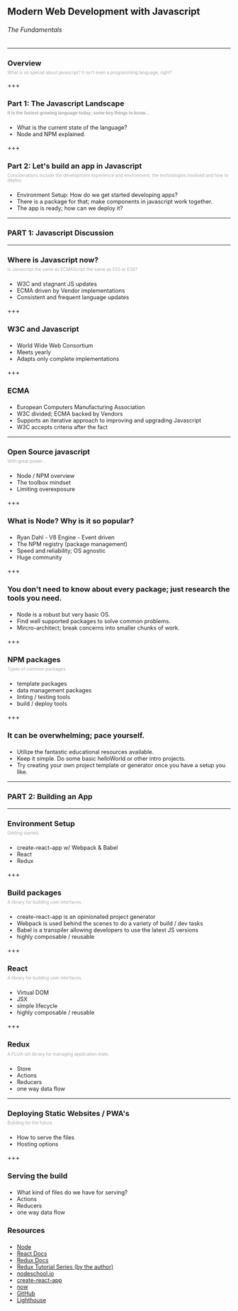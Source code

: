 <h2>Modern Web Development with Javascript</h2>
<h6> The Fundamentals </h6>

---

<h3>Overview</h3>
<p style="font-size:.7em;margin-top:-10px;color:darkgrey;">What is so special about javascript? It isn't even a programming language, right?</p>

+++

<h3>Part 1: The Javascript Landscape</h3>
<p style="font-size:.7em;margin-top:-10px;color:darkgrey;"><b>It is the fastest growing language today; some key things to know...</b></p>
<ul style="margin-top:20px;font-size:.9em;">
  <li>What is the current state of the language? </li>
  <li>Node and NPM explained. </li>
</ul>

+++

<h3>Part 2: Let's build an app in Javascript</h3>
<p style="font-size:.7em;margin-top:-10px;color:darkgrey;">Considerations include the development experience and environment, the technologies involved and how to deploy.</p>
<ul style="margin-top:20px;font-size:.9em;">
  <li>Environment Setup: How do we get started developing apps?</li>
  <li>There is a package for that; make components in javascript work together.</li>
  <li>The app is ready; how can we deploy it?</li>
</ul>

---

<h3>PART 1: Javascript Discussion</h3>

---

<h3>Where is Javascript now?</h3>
<p style="font-size:.7em;margin-top:-10px;color:darkgrey;">Is Javascript the same as ECMAScript the same as ES5 or ES6?</p>
<ul style="margin-top:20px;font-size:.9em;">
  <li>W3C and stagnant JS updates</li>
  <li>ECMA driven by Vendor implementations</li>
  <li>Consistent and frequent language updates</li>
</ul>

+++

<h3>W3C and Javascript</h3>
<ul style="margin-top:20px;font-size:.9em;">
  <li>World Wide Web Consortium</li>
  <li>Meets yearly</li>
  <li>Adapts only complete implementations</li>
</ul>

+++

<h3>ECMA</h3>
<ul style="margin-top:20px;font-size:.9em;">
  <li>European Computers Manufacturing Association</li>
  <li>W3C divided; ECMA backed by Vendors</li>
  <li>Supports an iterative approach to improving and upgrading Javascript</li>
  <li>W3C accepts criteria after the fact</li>
</ul>

---

<h3>Open Source javascript</h3>
<p style="font-size:.7em;margin-top:-10px;color:darkgrey;">With great power...</p>
<ul style="margin-top:20px;font-size:.9em;">
  <li>Node / NPM overview</li>
  <li>The toolbox mindset</li>
  <li>Limiting overexposure</li>
</ul>

+++

<h3>What is Node? Why is it so popular?</h3>
<ul style="margin-top:20px;font-size:.9em;">
  <li>Ryan Dahl - V8 Engine - Event driven</li>
  <li>The NPM registry (package management)</li>
  <li>Speed and reliability; OS agnostic</li>
  <li>Huge community</li>
</ul>

+++

<h3>You don't need to know about every package; just research the tools you need.</h3>
<ul style="margin-top:20px;font-size:.9em;">
  <li>Node is a robust but very basic OS.</li>
  <li>Find well supported packages to solve common problems.</li>
  <li>Mircro-architect; break concerns into smaller chunks of work.</li>
</ul>

+++

<h3>NPM packages</h3>
<p style="font-size:.7em;margin-top:-10px;color:darkgrey;">Types of common packages.</p>
<ul style="margin-top:20px;font-size:.9em;">
  <li>template packages</li>
  <li>data management packages</li>
  <li>linting / testing tools</li>
  <li>build / deploy tools</li>
</ul>

+++

<h3>It can be overwhelming; pace yourself.</h3>
<ul style="margin-top:20px;font-size:.9em;">
  <li>Utilize the fantastic educational resources available.</li>
  <li>Keep it simple. Do some basic helloWorld or other intro projects.</li>
  <li>Try creating your own project template or generator once you have a setup you like.</li>
</ul>

---

<h3>PART 2: Building an App</h3>
 
---

<h3>Environment Setup</h3>
<p style="font-size:.7em;margin-top:-10px;color:darkgrey;">Getting started.</p>
<ul style="margin-top:20px;font-size:.9em;">
  <li>create-react-app w/ Webpack & Babel</li>
  <li>React</li>
  <li>Redux</li>
</ul>

+++

<h3>Build packages</h3>
<p style="font-size:.7em;margin-top:-10px;color:darkgrey;">A library for building user interfaces.</p>
<ul style="margin-top:20px;font-size:.9em;">
  <li>create-react-app is an opinionated project generator</li>
  <li>Webpack is used behind the scenes to do a variety of build / dev tasks</li>
  <li>Babel is a transpiler allowing developers to use the latest JS versions</li>
  <li>highly composable / reusable</li>
</ul>

+++

<h3>React</h3>
<p style="font-size:.7em;margin-top:-10px;color:darkgrey;">A library for building user interfaces.</p>
<ul style="margin-top:20px;font-size:.9em;">
  <li>Virtual DOM</li>
  <li>JSX</li>
  <li>simple lifecycle</li>
  <li>highly composable / reusable</li>
</ul>

+++

<h3>Redux</h3>
<p style="font-size:.7em;margin-top:-10px;color:darkgrey;">A FLUX-ish library for managing application state.</p>
<ul style="margin-top:20px;font-size:.9em;">
  <li>Store</li>
  <li>Actions</li>
  <li>Reducers</li>
  <li>one way data flow</li>
</ul>

---

<h3>Deploying Static Websites / PWA's</h3>
<p style="font-size:.7em;margin-top:-10px;color:darkgrey;">Building for the future.</p>
<ul style="margin-top:20px;font-size:.9em;">
  <li>How to serve the files</li>
  <li>Hosting options</li>
</ul>

+++

<h3>Serving the build</h3>
<ul style="margin-top:20px;font-size:.9em;">
  <li>What kind of files do we have for serving?</li>
  <li>Actions</li>
  <li>Reducers</li>
  <li>one way data flow</li>
</ul>



<h3>Resources</h3>
<ul style="margin-top:20px;font-size:.9em;">
  <li><a href="https://nodejs.org/en/" target="_blank">Node</a></li>
  <li><a href="https://facebook.github.io/react/" target="_blank">React Docs</a></li>
  <li><a href="http://redux.js.org/" target="_blank">Redux Docs</a></li>
  <li><a href="https://egghead.io/courses/getting-started-with-redux" target="_blank">Redux Tutorial Series (by the author)</a></li>
  <li><a href="https://nodeschool.io/" target="_blank">nodeschool.io</a></li>
  <li><a href="https://github.com/facebookincubator/create-react-app" target="_blank">create-react-app</a></li>
  <li><a href="https://zeit.co/now" target="_blank">now</a></li>
  <li><a href="https://github.com" target="_blank">GitHub</a></li>
  <li><a href="https://developers.google.com/web/tools/lighthouse/" target="_blank">Lighthouse</a></li>
</ul>